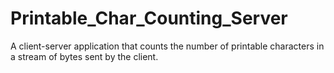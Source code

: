 # Printable_Char_Counting_Server
A client-server application that counts the number of printable characters in a stream of bytes sent by the client.
